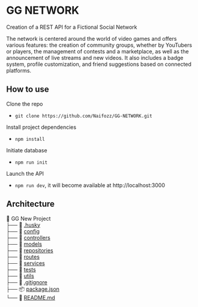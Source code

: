 # GG NETWORK

Creation of a REST API for a Fictional Social Network

The network is centered around the world of video games and offers various features: the creation of community groups, whether by YouTubers or players, the management of contests and a marketplace, as well as the announcement of live streams and new videos. It also includes a badge system, profile customization, and friend suggestions based on connected platforms.

## How to use

Clone the repo

- `git clone https://github.com/Naifozz/GG-NETWORK.git`

Install project dependencies

- `npm install`

Initiate database

- `npm run init`

Launch the API

- `npm run dev`, it will become available at http://localhost:3000

## Architecture

📂 GG New Project  
├── 📂 [.husky](./.husky)<br>
├── 📂 [config](./config)<br>
├── 📂 [controllers](./controllers) <br>
├── 📂 [models](./models) <br>
├── 📂 [repositories](./repositories) <br>
├── 📂 [routes](./routes) <br>
├── 📂 [services](./services) <br>
├── 📂 [tests](./tests) <br>
├── 📂 [utils](./utils) <br>
├── 📄 [.gitignore](.gitignore) <br>
├── 📦 [package.json](package.json) <br>
└── 📖 [README.md](README.md)<br>
